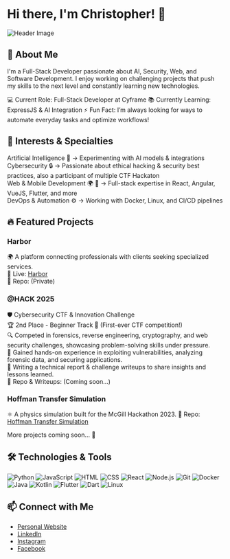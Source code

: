 # Hi there, I'm Christopher! 👋

![Header Image](https://avatars.githubusercontent.com/u/61324450?s=400&u=f3ce0754257e95bea5ab33a80d29f43b3cb9803f&v=4)

## 🚀 About Me
I'm a Full-Stack Developer passionate about AI, Security, Web, and Software Development. I enjoy working on challenging projects that push my skills to the next level and constantly learning new technologies.

💻 Current Role: Full-Stack Developer at Cyframe
📚 Currently Learning: ExpressJS & AI Integration
⚡ Fun Fact: I’m always looking for ways to automate everyday tasks and optimize workflows!

## 🧠 Interests & Specialties
Artificial Intelligence 🧠 → Experimenting with AI models & integrations  
Cybersecurity 🔒 → Passionate about ethical hacking & security best practices, also a participant of multiple CTF Hackaton  
Web & Mobile Development 🌍 📱 → Full-stack expertise in React, Angular, VueJS, Flutter, and more  
DevOps & Automation ⚙️ → Working with Docker, Linux, and CI/CD pipelines  

## 🔥 Featured Projects
### Harbor
🌍 A platform connecting professionals with clients seeking specialized services.  
🔗 Live: [Harbor](https://harbor.site)  
📂 Repo: (Private)  

### @HACK 2025
🛡️ Cybersecurity CTF & Innovation Challenge  
🏆 2nd Place - Beginner Track 🎉 (First-ever CTF competition!)  
🔍 Competed in forensics, reverse engineering, cryptography, and web security challenges, showcasing problem-solving skills under pressure.  
🚀 Gained hands-on experience in exploiting vulnerabilities, analyzing forensic data, and securing applications.  
📝 Writing a technical report & challenge writeups to share insights and lessons learned.  
📂 Repo & Writeups: (Coming soon...)  


### Hoffman Transfer Simulation
⚛️ A physics simulation built for the McGill Hackathon 2023.
🔗 Repo: [Hoffman Transfer Simulation](https://github.com/EchoingEkko00/mcgill-physics-hackathon-2023)

More projects coming soon... 🚀

## 🛠️ Technologies & Tools

![Python](https://img.shields.io/badge/-Python-333333?style=flat&logo=python)
![JavaScript](https://img.shields.io/badge/-JavaScript-333333?style=flat&logo=javascript)
![HTML](https://img.shields.io/badge/-HTML-333333?style=flat&logo=html5)
![CSS](https://img.shields.io/badge/-CSS-333333?style=flat&logo=css3)
![React](https://img.shields.io/badge/-React-333333?style=flat&logo=react)
![Node.js](https://img.shields.io/badge/-Node.js-333333?style=flat&logo=node.js)
![Git](https://img.shields.io/badge/-Git-333333?style=flat&logo=git)
![Docker](https://img.shields.io/badge/-Docker-333333?style=flat&logo=docker)
![Java](https://img.shields.io/badge/java-%23ED8B00.svg?style=for-the-badge&logo=openjdk&logoColor=white)
![Kotlin](https://img.shields.io/badge/kotlin-%237F52FF.svg?style=for-the-badge&logo=kotlin&logoColor=white)
![Flutter](https://img.shields.io/badge/Flutter-%2302569B.svg?style=for-the-badge&logo=Flutter&logoColor=white)
![Dart](https://img.shields.io/badge/dart-%230175C2.svg?style=for-the-badge&logo=dart&logoColor=white)
![Linux](https://img.shields.io/badge/Linux-FCC624?style=for-the-badge&logo=linux&logoColor=black)


## 📫 Connect with Me

- [Personal Website](https://chrisdev.ca/)
- [LinkedIn](https://www.linkedin.com/in/christopher-william-archambault-bouffard/)
- [Instagram](https://www.instagram.com/lechrist666?igsh=MWd1Z3BwcWM0NHIydw==)
- [Facebook](https://www.facebook.com/JesusChrisDeNazareth/)
